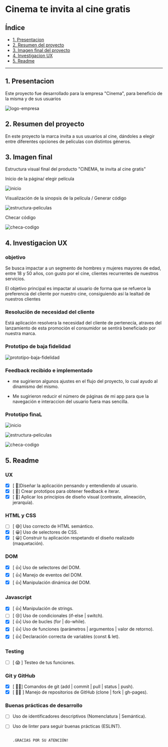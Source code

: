 # Cinema te invita al cine gratis

## Índice

* [1. Presentacion](#1-presentacion)
* [2. Resumen del proyecto](#2-resumen-del-proyecto)
* [3. Imagen final del proyecto](#3-imagen-final)
* [4. Investigacion UX](#4-investigacion-ux)
* [5. Readme](#5-readme)


***

## 1. Presentacion

Este proyecto  fue desarrollado para la empresa "Cinema", para beneficio de la misma y de sus usuarios

![logo-empresa](https://i.ibb.co/cbKNYMh/logo-solo-1.png)


## 2. Resumen del proyecto

En este proyecto  la marca invita  a sus usuarios al cine, dándoles a elegir entre diferentes opciones de películas con distintos géneros.

## 3. Imagen final

Estructura visual final del producto "CINEMA, te invita al cine gratis"

Inicio de la página/ elegir película

![inicio](https://i.ibb.co/vLgDHFG/inicio-b.jpg)

Visualización de la sinopsis de la película / Generar código

![estructura-peliculas](https://i.ibb.co/XWkmMwn/selleccion-peli.jpg)

Checar código

![checa-codigo](https://i.ibb.co/q0fDw4f/checar.jpg)

## 4. Investigacion UX

### objetivo

Se busca impactar a un segmento de hombres y mujeres mayores de edad, entre 18 y 50 años, con gusto por el cine, clientes recurrentes de nuestros servicios.

El objetivo principal es impactar al usuario de forma que se refuerce la preferencia del cliente por nuestro cine, consiguiendo así la lealtad de nuestros clientes

### Resoluciön de necesidad del cliente

Está aplicación resolvera la necesidad del cliente de pertenecía, atraves del lanzamiento de esta promoción el consumidor se sentirá beneficiado por nuestra marca.


### Prototipo de baja fidelidad

![prototipo-baja-fidelidad](https://i.ibb.co/x1KkCbY/protoptipo-de-baja.jpg)



### Feedback recibido e implementado

- me sugirieron algunos ajustes en el flujo del proyecto, lo cual ayudo al dinamismo del mismo.

- Me sugirieron reducir el número de páginas de mi app para que la navegación e interaccion del usuario fuera mas sencilla.


### Prototipo finaL

![inicio](https://i.ibb.co/9cb16jd/inicio.jpg)

![estructura-peliculas](https://i.ibb.co/fMMKdpq/peliculas.jpg)

![checa-codigo](https://i.ibb.co/HYxKQ3b/codigp.jpg)


## 5. Readme

### UX

- [x] [ &#129321;]Diseñar la aplicación pensando y entendiendo al usuario.
- [x] [ &#129321;] Crear prototipos para obtener feedback e iterar.
- [x] [ &#129321;] Aplicar los principios de diseño visual (contraste, alineación, jerarquía).

### HTML y CSS

- [ ] [ &#128517;] Uso correcto de HTML semántico.
- [x] [ &#128512;] Uso de selectores de CSS.
- [x] [ &#128512;] Construir tu aplicación respetando el diseño realizado (maquetación).

### DOM

- [x] [ &#128077;] Uso de selectores del DOM.
- [x] [ &#128077;] Manejo de eventos del DOM.
- [x] [ &#128077;] Manipulación dinámica del DOM.

### Javascript

- [x] [ &#128077;] Manipulación de strings.
- [ ] [ &#128546;] Uso de condicionales (if-else | switch).
- [x] [ &#128077;] Uso de bucles (for | do-while).    
- [x] [ &#128077;] Uso de funciones (parámetros | argumentos | valor de retorno).
- [x] [ &#128077;] Declaración correcta de variables (const & let).

### Testing
- [ ] [ &#128561; ] Testeo de tus funciones.

### Git y GitHub
- [x] [ &#128076;&#127999;] Comandos de git (add | commit | pull | status | push).
- [x] [ &#128076;&#127999; ] Manejo de repositorios de GitHub (clone | fork | gh-pages).

### Buenas prácticas de desarrollo
- [ ] Uso de identificadores descriptivos (Nomenclatura | Semántica).
- [ ] Uso de linter para seguir buenas prácticas (ESLINT).



                                                                     .GRACIAS POR SU ATENCIÓN!
